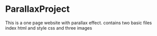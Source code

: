 # ParallaxProject
This is a one page website with parallax effect.
contains two basic files index html and style css 
and three images 